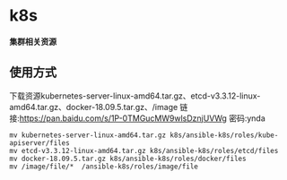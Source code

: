 # k8s
**集群相关资源**
## 使用方式
下载资源kubernetes-server-linux-amd64.tar.gz、etcd-v3.3.12-linux-amd64.tar.gz、docker-18.09.5.tar.gz、/image
链接:https://pan.baidu.com/s/1P-0TMGucMW9wlsDznjUVWg  密码:ynda

```
mv kubernetes-server-linux-amd64.tar.gz k8s/ansible-k8s/roles/kube-apiserver/files
mv etcd-v3.3.12-linux-amd64.tar.gz k8s/ansible-k8s/roles/etcd/files
mv docker-18.09.5.tar.gz k8s/ansible-k8s/roles/docker/files
mv /image/file/*  /ansible-k8s/roles/image/file
```
